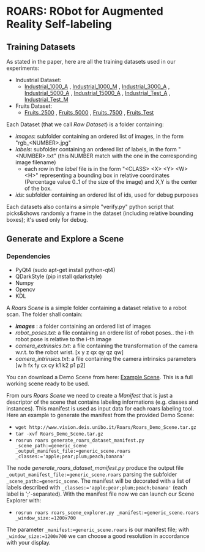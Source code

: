 # ROARS: RObot for Augmented Reality Self-labeling

## Training Datasets

As stated in the paper, here are all the training datasets used in our experiments:

* Industrial Dataset:
  * [Industrial_1000_A](http://www.vision.deis.unibo.it/Roars/Industrial_1000_A.tar.gz) , [Industrial_1000_M](http://www.vision.deis.unibo.it/Roars/Industrial_1000_M.tar.gz) , [Industrial_3000_A](http://www.vision.deis.unibo.it/Roars/Industrial_3000_A.tar.gz) , [Industrial_5000_A](http://www.vision.deis.unibo.it/Roars/Industrial_5000_A.tar.gz) , [Industrial_15000_A](http://www.vision.deis.unibo.it/Roars/Industrial_15000_A.tar.gz) , [Industrial_Test_A](http://www.vision.deis.unibo.it/Roars/Industrial_Test_A.tar.gz) , [Industrial_Test_M](http://www.vision.deis.unibo.it/Roars/Industrial_Test_M.tar.gz) 
* Fruits Dataset:
  * [Fruits_2500](http://www.vision.deis.unibo.it/Roars/Fruits_2500.tar.gz) , [Fruits_5000](http://www.vision.deis.unibo.it/Roars/Fruits_5000.tar.gz) , [Fruits_7500](http://www.vision.deis.unibo.it/Roars/Fruits_7500.tar.gz) , [Fruits_Test](http://www.vision.deis.unibo.it/Roars/Fruits_Test.tar.gz)

Each Dataset (that we call *Raw Dataset*) is a folder containing:

* *images*: subfolder containing an ordered list of images, in the form "rgb_\<NUMBER>.jpg"
* *labels*: subfolder containing an ordered list of labels, in the form "\<NUMBER>.txt" (this NUMBER match with the one in the corresponding image filename)
  * each row in the *label* file is in the form "\<CLASS> \<X> \<Y> \<W> \<H>" representing a bounding box in relative coordinates (Percentage value 0..1 of the size of the image) and X,Y is the center of the box.
* *ids*: subfolder containing an ordered list of ids, used for debug purposes

Each datasets also contains a simple "verify.py" python script that picks&shows randomly a frame in the dataset (including relative bounding boxes); it's used only for debug.

## Generate and Explore a Scene

### Dependencies

* PyQt4 (sudo apt-get install python-qt4)
* QDarkStyle (pip install qdarkstyle)
* Numpy
* Opencv
* KDL

A *Roars Scene* is a simple folder containing a dataset relative to a robot scan. The folder shall contain:

* ***images*** : a folder containing an ordered list of images
* *robot_poses.txt*: a file containing an ordere list of robot poses.. the i-th robot pose is relative to the i-th image
* *camera_extrinsics.txt*: a file containing the transformation of the camera w.r.t. to the robot wrist. [x y z qx qy qz qw]
* *camera_intrinsics.txt*: a file containing the camera intrinsics parameters [w h fx fy cx cy k1 k2 p1 p2]

You can download a Demo Scene from here: [Example Scene](http://www.vision.deis.unibo.it/Roars/Roars_Demo_Scene.tar.gz). This is a full working scene ready to be used.

From ours *Roars Scene* we need to create a *Manifest* that is just a descriptor of the scene that contains labeling informations (e.g. classes and instances). This manifest is used as input data for each roars labeling tool.
Here an example to generate the manifest from the provided Demo Scene:

* ```wget http://www.vision.deis.unibo.it/Roars/Roars_Demo_Scene.tar.gz```
* ```tar -xvf Roars_Demo_Scene.tar.gz```
* ```rosrun roars generate_roars_dataset_manifest.py _scene_path:=generic_scene _output_manifest_file:=generic_scene.roars _classes:='apple;pear;plum;peach;banana'```

The node *generate_roars_dataset_manifest.py* produce the output file ```_output_manifest_file:=generic_scene.roars``` parsing the subfolder ```_scene_path:=generic_scene```. The manifest will be decorated with a list of labels described with ```_classes:='apple;pear;plum;peach;banana'``` (each label is ';'-separated).
With the manifest file now we can launch our Scene Explorer with:

* ```rosrun roars roars_scene_explorer.py _manifest:=generic_scene.roars _window_size:=1200x700```

The parameter ```_manifest:=generic_scene.roars``` is our manifest file; with ```_window_size:=1200x700``` we can choose a good resolution in accordance with your display.





